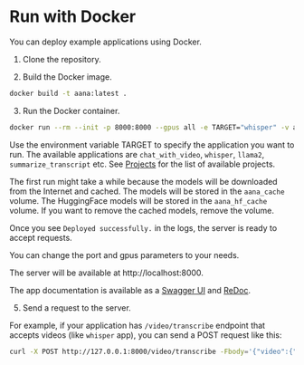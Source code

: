 # Run with Docker

You can deploy example applications using Docker. 

1. Clone the repository.

2. Build the Docker image.

```bash
docker build -t aana:latest .
```

3. Run the Docker container.

```bash
docker run --rm --init -p 8000:8000 --gpus all -e TARGET="whisper" -v aana_cache:/root/.aana -v aana_hf_cache:/root/.cache/huggingface --name aana_instance aana:latest
```

Use the environment variable TARGET to specify the application you want to run. The available applications are `chat_with_video`, `whisper`, `llama2`, `summarize_transcript` etc. See [Projects](/aana/projects/) for the list of available projects.

The first run might take a while because the models will be downloaded from the Internet and cached. The models will be stored in the `aana_cache` volume. The HuggingFace models will be stored in the `aana_hf_cache` volume. If you want to remove the cached models, remove the volume.

Once you see `Deployed successfully.` in the logs, the server is ready to accept requests.

You can change the port and gpus parameters to your needs.

The server will be available at http://localhost:8000.

The app documentation is available as a [Swagger UI](http://localhost:8000/docs) and [ReDoc](http://localhost:8000/redoc).

5. Send a request to the server.

For example, if your application has `/video/transcribe` endpoint that accepts videos (like `whisper` app), you can send a POST request like this:

```bash
curl -X POST http://127.0.0.1:8000/video/transcribe -Fbody='{"video":{"url":"https://www.youtube.com/watch?v=VhJFyyukAzA"}}'
```